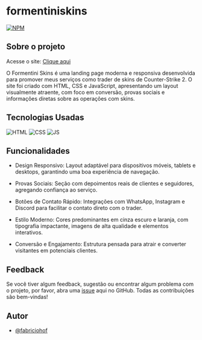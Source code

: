 # formentiniskins

 [![NPM](https://img.shields.io/npm/l/react)](https://github.com/fabriciohof/portfolio/blob/main/LICENSE)

## Sobre o projeto

Acesse o site: <a href="https://formentiniskins.netlify.app/" target="_blank">Clique aqui</a>

O Formentini Skins é uma landing page moderna e responsiva desenvolvida para promover meus serviços como trader de skins de Counter-Strike 2. O site foi criado com HTML, CSS e JavaScript, apresentando um layout visualmente atraente, com foco em conversão, provas sociais e informações diretas sobre as operações com skins.

## Tecnologias Usadas

![HTML](https://img.shields.io/badge/HTML5-E34F26?style=for-the-badge&logo=html5&logoColor=white)
![CSS](https://img.shields.io/badge/CSS3-1572B6?style=for-the-badge&logo=css3&logoColor=white)
![JS](https://img.shields.io/badge/JavaScript-F7DF1E?style=for-the-badge&logo=javascript&logoColor=black)

## Funcionalidades

- Design Responsivo: Layout adaptável para dispositivos móveis, tablets e desktops, garantindo uma boa experiência de navegação.

- Provas Sociais: Seção com depoimentos reais de clientes e seguidores, agregando confiança ao serviço.

- Botões de Contato Rápido: Integrações com WhatsApp, Instagram e Discord para facilitar o contato direto com o trader.

- Estilo Moderno: Cores predominantes em cinza escuro e laranja, com tipografia impactante, imagens de alta qualidade e elementos interativos.

- Conversão e Engajamento: Estrutura pensada para atrair e converter visitantes em potenciais clientes.

## Feedback

Se você tiver algum feedback, sugestão ou encontrar algum problema com o projeto, por favor, abra uma [issue](https://github.com/fabriciohof/portfolio/issues) aqui no GitHub. Todas as contribuições são bem-vindas!

## Autor

- [@fabriciohof](https://www.github.com/fabriciohof)
